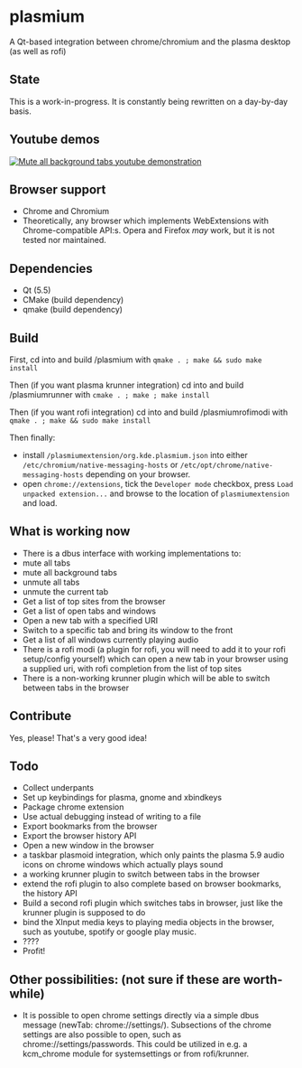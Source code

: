 # plasmium
A Qt-based integration between chrome/chromium and the plasma desktop (as well as rofi)

State
------
This is a work-in-progress. It is constantly being rewritten on a day-by-day basis.

Youtube demos
----
[![Mute all background tabs youtube demonstration](https://i.ytimg.com/vi/jQE1cuYMpfY/maxresdefault.jpg)](https://youtu.be/jQE1cuYMpfY "Mute all background tabs youtube demonstration")

Browser support
------
* Chrome and Chromium
* Theoretically, any browser which implements WebExtensions with Chrome-compatible API:s. Opera and Firefox _may_ work, but it is not tested nor maintained.

Dependencies
------------
* Qt (5.5)
* CMake (build dependency)
* qmake (build dependency)

Build
-------
First, cd into and build /plasmium with `qmake . ; make && sudo make install`

Then (if you want plasma krunner integration) cd into and build /plasmiumrunner with `cmake . ; make ; make install`

Then (if you want rofi integration) cd into and build /plasmiumrofimodi with `qmake . ; make && sudo make install`

Then finally:
* install `/plasmiumextension/org.kde.plasmium.json` into either `/etc/chromium/native-messaging-hosts` or `/etc/opt/chrome/native-messaging-hosts` depending on your browser.
* open `chrome://extensions`, tick the `Developer mode` checkbox, press `Load unpacked extension...` and browse to the location of `plasmiumextension` and load.

What is working now
-------------------
* There is a dbus interface with working implementations to:
 * mute all tabs
 * mute all background tabs
 * unmute all tabs
 * unmute the current tab
 * Get a list of top sites from the browser
 * Get a list of open tabs and windows
 * Open a new tab with a specified URI
 * Switch to a specific tab and bring its window to the front
 * Get a list of all windows currently playing audio
* There is a rofi modi (a plugin for rofi, you will need to add it to your rofi setup/config yourself) which can open a new tab in your browser using a supplied uri, with rofi completion from the list of top sites
* There is a non-working krunner plugin which will be able to switch between tabs in the browser

Contribute
---------
Yes, please! That's a very good idea!

Todo
-----
* Collect underpants
* Set up keybindings for plasma, gnome and xbindkeys
* Package chrome extension
* Use actual debugging instead of writing to a file
* Export bookmarks from the browser
* Export the browser history API
* Open a new window in the browser
* a taskbar plasmoid integration, which only paints the plasma 5.9 audio icons on chrome windows which actually plays sound
* a working krunner plugin to switch between tabs in the browser
* extend the rofi plugin to also complete based on browser bookmarks, the history API
* Build a second rofi plugin which switches tabs in browser, just like the krunner plugin is supposed to do
* bind the XInput media keys to playing media objects in the browser, such as youtube, spotify or google play music.
* ????
* Profit!

Other possibilities: (not sure if these are worth-while)
---------------------
* It is possible to open chrome settings directly via a simple dbus message (newTab: chrome://settings/). Subsections of the chrome settings are also possible to open, such as chrome://settings/passwords. This could be utilized in e.g. a kcm_chrome module for systemsettings or from rofi/krunner. 
